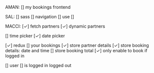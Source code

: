 AMAN:
[] my bookings frontend

SAL:
[] sass
[] navigation
    [] use <Link>
[] 

MACCI:
[✓] fetch partners
[✓] dynamic partners

[] time picker
[✓] date picker

[✓] redux
[] your bookings
    [✓] store partner details
    [✓] store booking details: date and time
    [] store booking total
    [✓] only enable to book if logged in

[] user
    [] is logged in logged out